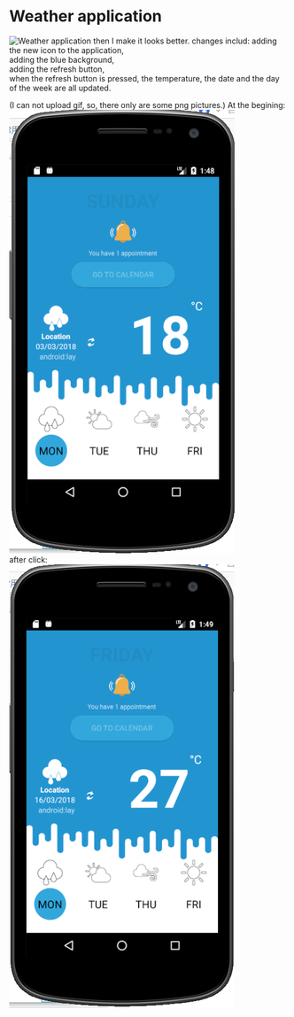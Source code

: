 # Weather application

![Weather application](display/weather_app_assign.png)
then I make it looks better.
changes includ:
 adding the new icon to the application, <br/>
 adding the blue background, <br/>
 adding the refresh button, <br/>
 when the refresh button is pressed, the temperature, the date and the day of the week are all updated.<br/>
 
 (I can not upload gif, so, there only are some png pictures.)
 At the begining:<br/>
 ![Weather application](display/18.png)<br/>
 after click:<br/>
 ![Weather application](display/27.png)
